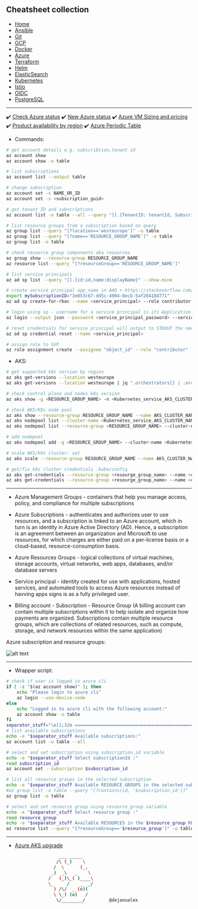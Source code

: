 ## Cheatsheet collection

* [Home](index.md)
* [Ansible](ansible.md)
* [Git](git.md)
* [GCP](gcp.md)
* [Docker](docker.md)
* <ins>[Azure](azure.md)<ins>
* [Terraform](terraform.md)
* [Helm](helm.md)
* [ElasticSearch](elastic.md)
* [Kubernetes](k8s.md)
* [Istio](istio.md)
* [OIDC](openID.md)
* [PostgreSQL](postgres.md)

---

✔️ [Check Azure status](https://status.azure.com/en-us/status)
✔️ [New Azure status](https://azure.status.microsoft/en-us/status)
✔️ [Azure VM Sizing and pricing](https://azureprice.net/)
✔️ [Product availability by region](https://azure.microsoft.com/en-us/explore/global-infrastructure/products-by-region/)
✔️ [Azure Periodic Table](https://azureperiodic.data3.com/)

* Commands:

```bash
# get account details e.g. subscribtion,tenant id 
az account show
az account show -o table

# list subscriptions
az account list --output table

# change subscription
az account set -s NAME_OR_ID
az account set -s <subscription_guid>

# get tenant ID and subscriptions
az account list -o table --all --query "[].{TenantID: tenantId, Subscription: name, Default: isDefault}"

# list resource groups from a subscription based on query
az group list --query "[?location=='westeurope']" -o table
az group list --query "[?name=='RESOURCE_GROUP_NAME']" -o table
az group list -o table

# check resource group components aka resources
az group show --resource-group RESOURCE_GROUP_NAME
az resource list --query "[?resourceGroup=='RESOURCE_GROUP_NAME']"

# list service principals
az ad sp list --query "[].{id:id,name:displayName}" --show-mine

# create service principal app_name in AAD + https://stackoverflow.com/questions/55457349/service-principal-az-cli-login-failing-no-subscriptions-found
export mySubscriptionID="3e053c67-dd5c-4904-8ecb-5af26418d771"
az ad sp create-for-rbac --name <service_principal> --role contributor --scopes /subscriptions/$mySubscriptionID

# login using sp - username for a service principal is its Application is (client) ID
az login --output json --password <service_principal_password> --service-principal --tenant <AAD_tenant> --username <service_principal>

# reset credentials for service principal will output to STDOUT the new credentials
az ad sp credential reset --name <service_principal>

# assign role to SVP
az role assignment create --assignee "object_id" --role "contributor"
```
* AKS:

```bash
# get supported k8s version by region
az aks get-versions --location westeurope
az aks get-versions --location westeurope | jq ".orchestrators[] | .orchestratorVersion"

# check control plane and nodes k8s version
az aks show -g <RESOURCE_GROUP_NAME> -n <Kubernetes_service_AKS_CLUSTER_NAME> | grep -E "orchestratorVersion|kubernetesVersion"

# check AKS/K8s node pool
az aks show --resource-group RESOURCE_GROUP_NAME --name AKS_CLUSTER_NAME --query agentPoolProfiles
az aks nodepool list --cluster-name <Kubernetes_service_AKS_CLUSTER_NAME> --resource-group <RESOURCE_GROUP_NAME>
az aks nodepool list --resource-group <RESOURCE_GROUP_NAME> --cluster-name <Kubernetes_service_AKS_CLUSTER_NAME>

# add nodepool
az aks nodepool add -g <RESOURCE_GROUP_NAME> --cluster-name <Kubernetes_service_AKS_CLUSTER_NAME> --name secondpool --node-count 2

# scale AKS/k8s cluster: set 
az aks scale --resource-group RESOURCE_GROUP_NAME --name AKS_CLUSTER_NAME --node-count 4 --nodepool-name NODEPOOL_NAME

# get/fix k8s cluster credentials .kube/config
az aks get-credentials --resource-group <resourge_group_name> --name <cluster-name>
az aks get-credentials --resource-group <resourge_group_name> --name <cluster-name> --admin
```
---

* Azure Management Groups - containers that help you manage access, policy, and compliance for multiple subscriptions
* Azure Subscriptions -  authenticates and authorizes user to use resources, and a subscription is linked to an Azure account, which in turn is an identity in Azure Active Directory (AD). Hence, a subscription is an agreement between an organization and Microsoft to use resources, for which charges are either paid on a per-license basis or a cloud-based, resource-consumption basis.
* Azure Resources Groups - logical collections of virtual machines, storage accounts, virtual networks, web apps, databases, and/or database servers
* Service principal - identity created for use with applications, hosted services, and automated tools to access Azure resources instead of havving apps signs is as a fully privileged user.

* Billing account - Subscription - Resource Group (A billing account can contain multiple subscriptions within it to help isolate and organize how payments are organized. Subscriptions contain multiple resource groups, which are collections of related resources, such as compute, storage, and network resources within the same application)


Azure subscription and resource groups:

![alt text](https://github.com/dejanu/cheetcity/blob/gh-pages/src/azure_hierachy.png?raw=true)

---

* Wrapper script:

```bash
# check if user is logged in azure cli
if [ -z "$(az account show)" ]; then
    echo "Please login to azure cli"
    az login --use-device-code
else
    echo "Logged in to azure cli with the following account:"
    az account show -o table
fi
separator_stuff="\e[1;32m ===============================================================\e[0m\n"
# list available subscriptions
echo -e "$separator_stuff Available subscriptions:"
az account list -o table --all

# select and set subscription using subscription_id variable
echo -e "$separator_stuff Select subscriptionId :"
read subscription_id
az account set --subscription $subscription_id

# list all resource groups in the selected subscription
echo -e "$separator_stuff Available RESOURCE GROUPS in the selected subscription:"
#az group list -o table --query "[?contains(id, '$subscription_id')]"
az group list -o table

# select and set resource group using resource_group variable
echo -e "$separator_stuff Select resource group :"
read resource_group
echo -e "$separator_stuff Available RESOURCES in the $resource_group RESOURCE GROUP:"
az resource list --query "[?resourceGroup=='$resource_group']" -o table
```
---

* [Azure AKS upgrade](https://faun.pub/tale-of-a-kubernetes-upgrade-7a08e5d5528a)

```bash
                    ___ _____
                   /\ (_)    \
                  /  \      (_,
                 _)  _\   _    \
                /   (_)\_( )____\
                \_     /    _  _/
                  ) /\/  _ (o)(
                  \ \_) (o)   /
                   \/________/         @dejanualex
```